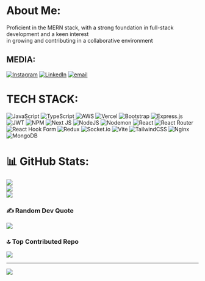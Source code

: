 # About Me:
 Proficient in the MERN stack, with a strong foundation in full-stack development and a keen interest<br> in growing and contributing in a collaborative environment


## MEDIA:
[![Instagram](https://img.shields.io/badge/Instagram-%23E4405F.svg?logo=Instagram&logoColor=white)](https://instagram.com/_anoopvr._) [![LinkedIn](https://img.shields.io/badge/LinkedIn-%230077B5.svg?logo=linkedin&logoColor=white)](https://linkedin.com/in/https://www.linkedin.com/in/anoop-v-r-9b6b67275) [![email](https://img.shields.io/badge/Email-D14836?logo=gmail&logoColor=white)](mailto:anoopvranoop33@gmail.com) 

# TECH STACK:
![JavaScript](https://img.shields.io/badge/javascript-%23323330.svg?style=for-the-badge&logo=javascript&logoColor=%23F7DF1E)   ![TypeScript](https://img.shields.io/badge/typescript-%23007ACC.svg?style=for-the-badge&logo=typescript&logoColor=white)   ![AWS](https://img.shields.io/badge/AWS-%23FF9900.svg?style=for-the-badge&logo=amazon-aws&logoColor=white)   ![Vercel](https://img.shields.io/badge/vercel-%23000000.svg?style=for-the-badge&logo=vercel&logoColor=white)   ![Bootstrap](https://img.shields.io/badge/bootstrap-%238511FA.svg?style=for-the-badge&logo=bootstrap&logoColor=white)   ![Express.js](https://img.shields.io/badge/express.js-%23404d59.svg?style=for-the-badge&logo=express&logoColor=%2361DAFB)   ![JWT](https://img.shields.io/badge/JWT-black?style=for-the-badge&logo=JSON%20web%20tokens)   ![NPM](https://img.shields.io/badge/NPM-%23CB3837.svg?style=for-the-badge&logo=npm&logoColor=white)   ![Next JS](https://img.shields.io/badge/Next-black?style=for-the-badge&logo=next.js&logoColor=white)   ![NodeJS](https://img.shields.io/badge/node.js-6DA55F?style=for-the-badge&logo=node.js&logoColor=white)   ![Nodemon](https://img.shields.io/badge/NODEMON-%23323330.svg?style=for-the-badge&logo=nodemon&logoColor=%BBDEAD)   ![React](https://img.shields.io/badge/react-%2320232a.svg?style=for-the-badge&logo=react&logoColor=%2361DAFB)   ![React Router](https://img.shields.io/badge/React_Router-CA4245?style=for-the-badge&logo=react-router&logoColor=white)   ![React Hook Form](https://img.shields.io/badge/React%20Hook%20Form-%23EC5990.svg?style=for-the-badge&logo=reacthookform&logoColor=white)   ![Redux](https://img.shields.io/badge/redux-%23593d88.svg?style=for-the-badge&logo=redux&logoColor=white)   ![Socket.io](https://img.shields.io/badge/Socket.io-black?style=for-the-badge&logo=socket.io&badgeColor=010101)   ![Vite](https://img.shields.io/badge/vite-%23646CFF.svg?style=for-the-badge&logo=vite&logoColor=white) ![TailwindCSS](https://img.shields.io/badge/tailwindcss-%2338B2AC.svg?style=for-the-badge&logo=tailwind-css&logoColor=white)   ![Nginx](https://img.shields.io/badge/nginx-%23009639.svg?style=for-the-badge&logo=nginx&logoColor=white)   ![MongoDB](https://img.shields.io/badge/MongoDB-%234ea94b.svg?style=for-the-badge&logo=mongodb&logoColor=white)
# 📊 GitHub Stats:
![](https://github-readme-stats.vercel.app/api?username=anoopvr33&theme=slateorange&hide_border=false&include_all_commits=false&count_private=false)<br/>
![](https://nirzak-streak-stats.vercel.app/?user=anoopvr33&theme=slateorange&hide_border=false)<br/>
![](https://github-readme-stats.vercel.app/api/top-langs/?username=anoopvr33&theme=slateorange&hide_border=false&include_all_commits=false&count_private=false&layout=compact)

### ✍️ Random Dev Quote
![](https://quotes-github-readme.vercel.app/api?type=horizontal&theme=radical)

### 🔝 Top Contributed Repo
![](https://github-contributor-stats.vercel.app/api?username=anoopvr33&limit=5&theme=dark&combine_all_yearly_contributions=true)

---
[![](https://visitcount.itsvg.in/api?id=anoopvr33&icon=0&color=0)](https://visitcount.itsvg.in)

<!-- Proudly created with GPRM ( https://gprm.itsvg.in ) -->
